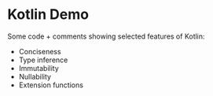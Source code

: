 # Kotlin Demo

Some code + comments showing selected features of Kotlin: 
- Conciseness
- Type inference
- Immutability
- Nullability
- Extension functions
